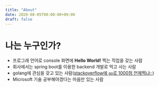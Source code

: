 ```yaml
---
title: "About"
date: 2020-08-05T00:00:00+09:00
draft: false
---
```


# 나는 누구인가?

- 프로그래 언어로 console 화면에 **Hello World!** 찍는 직업을 갖는 사람
- 회사에서는 spring boot를 이용한 backend 개발로 먹고 사는 사람
- golang에 관심을 갖고 있는 사람([stackoverflow에 `go`로 1000점 언제찍냐;;](https://stackoverflow.com/users/1982418/sh-seo)) 
- Microsoft 기술 공부해야겠다는 마음만 있는 사람
